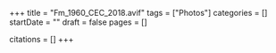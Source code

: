 +++
title = "Fm_1960_CEC_2018.avif"
tags = ["Photos"]
categories = []
startDate = ""
draft = false
pages = []

citations = []
+++
